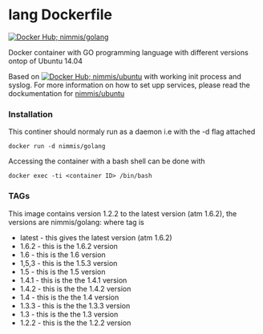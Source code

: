 
lang Dockerfile
===============
[![Docker Hub; nimmis/golang](https://img.shields.io/badge/dockerhub-nimmis%2Fgolang-green.svg)](https://registry.hub.docker.com/u/nimmis/golang)

Docker container with GO programming language with different versions ontop of Ubuntu 14.04

Based on [![Docker Hub; nimmis/ubuntu](https://img.shields.io/badge/dockerhub-nimmis%2Fubuntu-green.svg)](https://registry.hub.docker.com/u/nimmis/ubuntu) with working init process and syslog. For more information on how to set upp services, please read the dockumentation for [nimmis/ubuntu](https://registry.hub.docker.com/u/nimmis/ubuntu)

### Installation

This continer should normaly run as a daemon i.e with the -d flag attached

    docker run -d nimmis/golang

Accessing the container with a bash shell can be done with

	docker exec -ti <container ID> /bin/bash

### TAGs

This image contains version 1.2.2 to the latest version (atm 1.6.2), the versions are nimmis/golang:<tag> where tag is

- latest -  this gives the latest version (atm 1.6.2)
- 1.6.2  -  this is the 1.6.2 version
- 1.6    -  this is the 1.6 version
- 1,5,3  -  this is the 1.5.3 version
- 1.5    -  this is the 1.5 version
- 1.4.1  -  this is the the 1.4.1 version
- 1.4.2  -  this is the the 1.4.2 version
- 1.4    -  this is the the 1.4 version
- 1.3.3  -  this is the the 1.3.3 version
- 1.3    -  this is the the 1.3 version
- 1.2.2  -  this is the the 1.2.2 version

